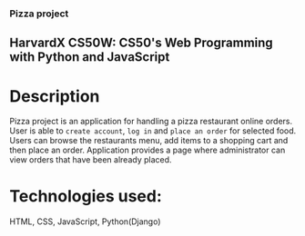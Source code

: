 ### Pizza project

## HarvardX CS50W: CS50's Web Programming with Python and JavaScript

# Description

Pizza project is an application for handling a pizza restaurant online orders. User is able to `create account`, `log in` and `place an order` for selected food. Users can browse the restaurants menu, add items to a shopping cart and then place an order. Application provides a page where administrator can view orders that have been already placed.

# Technologies used:

HTML, CSS, JavaScript, Python(Django)
